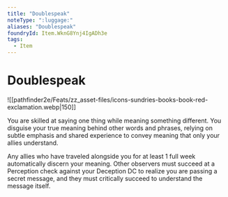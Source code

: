 ```yaml
---
title: "Doublespeak"
noteType: ":luggage:"
aliases: "Doublespeak"
foundryId: Item.WknG8Ynj4IgADh3e
tags:
  - Item
---
```


# Doublespeak
![[pathfinder2e/Feats/zz_asset-files/icons-sundries-books-book-red-exclamation.webp|150]]

You are skilled at saying one thing while meaning something different. You disguise your true meaning behind other words and phrases, relying on subtle emphasis and shared experience to convey meaning that only your allies understand.

Any allies who have traveled alongside you for at least 1 full week automatically discern your meaning. Other observers must succeed at a Perception check against your Deception DC to realize you are passing a secret message, and they must critically succeed to understand the message itself.
